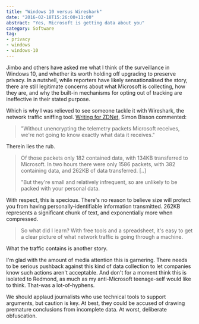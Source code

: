 ```yaml
---
title: "Windows 10 versus Wireshark"
date: "2016-02-18T15:26:00+11:00"
abstract: "Yes, Microsoft is getting data about you"
category: Software
tag:
- privacy
- windows
- windows-10
---
```

Jimbo and others have asked me what I think of the surveillance in Windows 10, and whether its worth holding off upgrading to preserve privacy. In a nutshell, while reporters have likely sensationalised the story, there are still legitimate concerns about what Microsoft is collecting, how they are, and why the built-in mechanisms for opting out of tracking are ineffective in their stated purpose.

Which is why I was relieved to see someone tackle it with Wireshark, the network traffic sniffing tool. [Writing for ZDNet], Simon Bisson commented:

> "Without unencrypting the telemetry packets Microsoft receives, we're not going to know exactly what data it receives."

Therein lies the rub.

> Of those packets only 182 contained data, with 134KB transferred to Microsoft. In two hours there were only 1586 packets, with 382 containing data, and 262KB of data transferred. [..]
>
> "But they're small and relatively infrequent, so are unlikely to be packed with your personal data.

With respect, this is specious. There's no reason to believe size will protect you from having personally-identifiable information transmitted. 262KB represents a significant chunk of text, and exponentially more when compressed.

> So what did I learn? With free tools and a spreadsheet, it's easy to get a clear picture of what network traffic is going through a machine.

What the traffic contains is another story.

I'm glad with the amount of media attention this is garnering. There needs to be serious pushback against this kind of data collection to let companies know such actions aren't acceptable. And don't for a moment think this is isolated to Redmond, as much as my anti-Microsoft teenage-self would like to think. That-was a lot-of-hyphens.

We should applaud journalists who use technical tools to support arguments, but caution is key. At best, they could be accused of drawing premature conclusions from incomplete data. At worst, deliberate obfuscation.

[Writing for ZDNet]: http://www.zdnet.com/article/windows-10-and-telemetry-time-for-a-simple-network-analysis/

